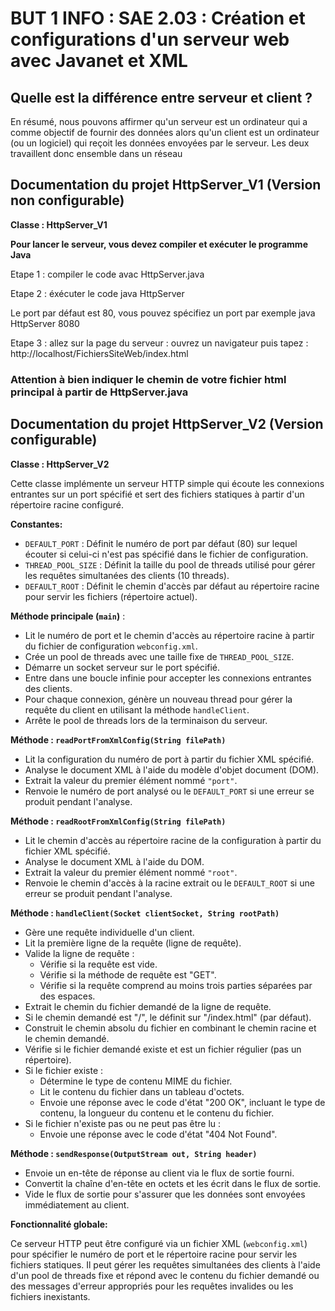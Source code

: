 # BUT 1 INFO : SAE 2.03 : Création et configurations d'un serveur web avec Javanet et XML
## Quelle est la différence entre serveur et client ?

En résumé, nous pouvons affirmer qu'un serveur est un ordinateur qui a comme objectif de fournir des données alors qu'un client est un ordinateur (ou un logiciel) qui reçoit les données envoyées par le serveur. Les deux travaillent donc ensemble dans un réseau

## Documentation du projet HttpServer_V1 (Version non configurable)

**Classe : HttpServer_V1**

**Pour lancer le serveur, vous devez compiler et exécuter le programme Java**

Etape 1 : compiler le code
avac HttpServer.java 


Etape 2 : éxécuter le code 
java HttpServer

Le port par défaut est 80, vous pouvez spécifiez un port par exemple 
java HttpServer 8080

Etape 3 : allez sur la page du serveur : 
ouvrez un navigateur puis tapez : http://localhost/FichiersSiteWeb/index.html

### Attention à bien indiquer le chemin de votre fichier html principal  à partir de HttpServer.java

## Documentation du projet HttpServer_V2 (Version configurable)

**Classe : HttpServer_V2**

Cette classe implémente un serveur HTTP simple qui écoute les connexions entrantes sur un port spécifié et sert des fichiers statiques à partir d'un répertoire racine configuré.

**Constantes:**

* `DEFAULT_PORT` : Définit le numéro de port par défaut (80) sur lequel écouter si celui-ci n'est pas spécifié dans le fichier de configuration.
* `THREAD_POOL_SIZE` : Définit la taille du pool de threads utilisé pour gérer les requêtes simultanées des clients (10 threads).
* `DEFAULT_ROOT` : Définit le chemin d'accès par défaut au répertoire racine pour servir les fichiers (répertoire actuel).

**Méthode principale (`main`)** :

* Lit le numéro de port et le chemin d'accès au répertoire racine à partir du fichier de configuration `webconfig.xml`.
* Crée un pool de threads avec une taille fixe de `THREAD_POOL_SIZE`.
* Démarre un socket serveur sur le port spécifié.
* Entre dans une boucle infinie pour accepter les connexions entrantes des clients.
* Pour chaque connexion, génère un nouveau thread pour gérer la requête du client en utilisant la méthode `handleClient`.
* Arrête le pool de threads lors de la terminaison du serveur.

**Méthode : `readPortFromXmlConfig(String filePath)`**

* Lit la configuration du numéro de port à partir du fichier XML spécifié.
* Analyse le document XML à l'aide du modèle d'objet document (DOM).
* Extrait la valeur du premier élément nommé `"port"`.
* Renvoie le numéro de port analysé ou le `DEFAULT_PORT` si une erreur se produit pendant l'analyse.

**Méthode : `readRootFromXmlConfig(String filePath)`**

* Lit le chemin d'accès au répertoire racine de la configuration à partir du fichier XML spécifié.
* Analyse le document XML à l'aide du DOM.
* Extrait la valeur du premier élément nommé `"root"`.
* Renvoie le chemin d'accès à la racine extrait ou le `DEFAULT_ROOT` si une erreur se produit pendant l'analyse.

**Méthode : `handleClient(Socket clientSocket, String rootPath)`**

* Gère une requête individuelle d'un client.
* Lit la première ligne de la requête (ligne de requête).
* Valide la ligne de requête :
    * Vérifie si la requête est vide.
    * Vérifie si la méthode de requête est "GET".
    * Vérifie si la requête comprend au moins trois parties séparées par des espaces.
* Extrait le chemin du fichier demandé de la ligne de requête.
* Si le chemin demandé est "/", le définit sur "/index.html" (par défaut).
* Construit le chemin absolu du fichier en combinant le chemin racine et le chemin demandé.
* Vérifie si le fichier demandé existe et est un fichier régulier (pas un répertoire).
* Si le fichier existe :
    * Détermine le type de contenu MIME du fichier.
    * Lit le contenu du fichier dans un tableau d'octets.
    * Envoie une réponse avec le code d'état "200 OK", incluant le type de contenu, la longueur du contenu et le contenu du fichier.
* Si le fichier n'existe pas ou ne peut pas être lu :
    * Envoie une réponse avec le code d'état "404 Not Found".

**Méthode : `sendResponse(OutputStream out, String header)`**

* Envoie un en-tête de réponse au client via le flux de sortie fourni.
* Convertit la chaîne d'en-tête en octets et les écrit dans le flux de sortie.
* Vide le flux de sortie pour s'assurer que les données sont envoyées immédiatement au client.

**Fonctionnalité globale:**

Ce serveur HTTP peut être configuré via un fichier XML (`webconfig.xml`) pour spécifier le numéro de port et le répertoire racine pour servir les fichiers statiques. Il peut gérer les requêtes simultanées des clients à l'aide d'un pool de threads fixe et répond avec le contenu du fichier demandé ou des messages d'erreur appropriés pour les requêtes invalides ou les fichiers inexistants.



